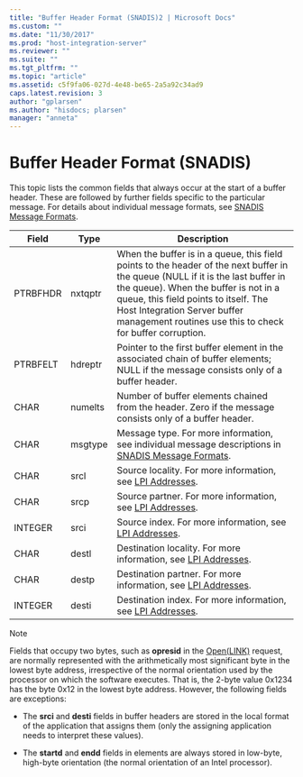 ```yaml
---
title: "Buffer Header Format (SNADIS)2 | Microsoft Docs"
ms.custom: ""
ms.date: "11/30/2017"
ms.prod: "host-integration-server"
ms.reviewer: ""
ms.suite: ""
ms.tgt_pltfrm: ""
ms.topic: "article"
ms.assetid: c5f9fa06-027d-4e48-be65-2a5a92c34ad9
caps.latest.revision: 3
author: "gplarsen"
ms.author: "hisdocs; plarsen"
manager: "anneta"
---
```

# Buffer Header Format (SNADIS)
This topic lists the common fields that always occur at the start of a buffer header. These are followed by further fields specific to the particular message. For details about individual message formats, see [SNADIS Message Formats](./snadis-message-formats2.md).  
  
|Field|Type|Description|  
|-----------|----------|-----------------|  
|PTRBFHDR|nxtqptr|When the buffer is in a queue, this field points to the header of the next buffer in the queue (NULL if it is the last buffer in the queue). When the buffer is not in a queue, this field points to itself. The Host Integration Server buffer management routines use this to check for buffer corruption.|  
|PTRBFELT|hdreptr|Pointer to the first buffer element in the associated chain of buffer elements; NULL if the message consists only of a buffer header.|  
|CHAR|numelts|Number of buffer elements chained from the header. Zero if the message consists only of a buffer header.|  
|CHAR|msgtype|Message type. For more information, see individual message descriptions in [SNADIS Message Formats](./snadis-message-formats2.md).|  
|CHAR|srcl|Source locality. For more information, see [LPI Addresses](../core/lpi-addresses-snadis-2.md).|  
|CHAR|srcp|Source partner. For more information, see [LPI Addresses](../core/lpi-addresses-snadis-2.md).|  
|INTEGER|srci|Source index. For more information, see [LPI Addresses](../core/lpi-addresses-snadis-2.md).|  
|CHAR|destl|Destination locality. For more information, see [LPI Addresses](../core/lpi-addresses-snadis-2.md).|  
|CHAR|destp|Destination partner. For more information, see [LPI Addresses](../core/lpi-addresses-snadis-2.md).|  
|INTEGER|desti|Destination index. For more information, see [LPI Addresses](../core/lpi-addresses-snadis-2.md).|  
  
> [!NOTE]
>  Fields that occupy two bytes, such as **opresid** in the [Open(LINK)](./open-link-1.md) request, are normally represented with the arithmetically most significant byte in the lowest byte address, irrespective of the normal orientation used by the processor on which the software executes. That is, the 2-byte value 0x1234 has the byte 0x12 in the lowest byte address. However, the following fields are exceptions:  
  
-   The **srci** and **desti** fields in buffer headers are stored in the local format of the application that assigns them (only the assigning application needs to interpret these values).  
  
-   The **startd** and **endd** fields in elements are always stored in low-byte, high-byte orientation (the normal orientation of an Intel processor).